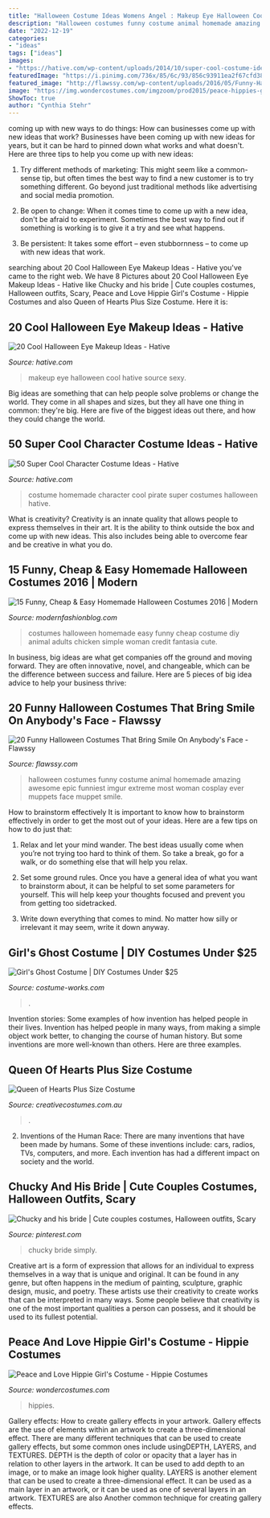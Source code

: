 ```yaml
---
title: "Halloween Costume Ideas Womens Angel : Makeup Eye Halloween Cool Hative Source Sexy"
description: "Halloween costumes funny costume animal homemade amazing awesome epic funniest imgur extreme most woman cosplay ever muppets face muppet smile"
date: "2022-12-19"
categories:
- "ideas"
tags: ["ideas"]
images:
- "https://hative.com/wp-content/uploads/2014/10/super-cool-costume-ideas/49-homemade-pirate-costume.jpg"
featuredImage: "https://i.pinimg.com/736x/85/6c/93/856c93911ea2f67cfd3832f136a19de8.jpg"
featured_image: "http://flawssy.com/wp-content/uploads/2016/05/Funny-Halloween-Costume-Ideas-for-kids.jpg"
image: "https://img.wondercostumes.com/imgzoom/prod2015/peace-hippies-girls-costume.jpg"
ShowToc: true
author: "Cynthia Stehr"
---
```



coming up with new ways to do things: How can businesses come up with new ideas that work?
Businesses have been coming up with new ideas for years, but it can be hard to pinned down what works and what doesn't. Here are three tips to help you come up with new ideas: 
1. Try different methods of marketing: This might seem like a common-sense tip, but often times the best way to find a new customer is to try something different. Go beyond just traditional methods like advertising and social media promotion. 

2. Be open to change: When it comes time to come up with a new idea, don't be afraid to experiment. Sometimes the best way to find out if something is working is to give it a try and see what happens. 

3. Be persistent: It takes some effort – even stubbornness – to come up with new ideas that work.

	

		
searching about 20 Cool Halloween Eye Makeup Ideas - Hative you've came to the right web. We have 8 Pictures about 20 Cool Halloween Eye Makeup Ideas - Hative like Chucky and his bride | Cute couples costumes, Halloween outfits, Scary, Peace and Love Hippie Girl&#039;s Costume - Hippie Costumes and also Queen of Hearts Plus Size Costume. Here it is:
		
    
## 20 Cool Halloween Eye Makeup Ideas - Hative

<img loading=lazy src="https://hative.com/wp-content/uploads/2014/10/halloween-eye-makeup/11-halloween-eye-makeup-ideas.jpg" onerror="this.onerror=null;this.src='https://tse2.mm.bing.net/th?id=OIP.evZy6mfi9r8wbZePOBRsSwHaLI&amp;pid=15.1';" alt="20 Cool Halloween Eye Makeup Ideas - Hative">

_Source: hative.com_

>makeup eye halloween cool hative source sexy. 

	

Big ideas are something that can help people solve problems or change the world. They come in all shapes and sizes, but they all have one thing in common: they're big. Here are five of the biggest ideas out there, and how they could change the world.

    
## 50 Super Cool Character Costume Ideas - Hative

<img loading=lazy src="https://hative.com/wp-content/uploads/2014/10/super-cool-costume-ideas/49-homemade-pirate-costume.jpg" onerror="this.onerror=null;this.src='https://tse2.mm.bing.net/th?id=OIP.Gp3Tnz-_sDvNcBk3rnMIbgHaKc&amp;pid=15.1';" alt="50 Super Cool Character Costume Ideas - Hative">

_Source: hative.com_

>costume homemade character cool pirate super costumes halloween hative. 

	

What is creativity?
Creativity is an innate quality that allows people to express themselves in their art. It is the ability to think outside the box and come up with new ideas. This also includes being able to overcome fear and be creative in what you do.

    
## 15 Funny, Cheap &amp; Easy Homemade Halloween Costumes 2016 | Modern

<img loading=lazy src="http://modernfashionblog.com/wp-content/uploads/2016/08/15-Funny-Cheap-Easy-Homemade-Halloween-Costumes-2016-10.jpg" onerror="this.onerror=null;this.src='https://tse4.mm.bing.net/th?id=OIP.kpNVy0TQKqCuB3YKBf4UbAHaRm&amp;pid=15.1';" alt="15 Funny, Cheap &amp; Easy Homemade Halloween Costumes 2016 | Modern">

_Source: modernfashionblog.com_

>costumes halloween homemade easy funny cheap costume diy animal adults chicken simple woman credit fantasia cute. 

	

In business, big ideas are what get companies off the ground and moving forward. They are often innovative, novel, and changeable, which can be the difference between success and failure. Here are 5 pieces of big idea advice to help your business thrive:

    
## 20 Funny Halloween Costumes That Bring Smile On Anybody&#039;s Face - Flawssy

<img loading=lazy src="http://flawssy.com/wp-content/uploads/2016/05/Funny-Halloween-Costume-Ideas-for-kids.jpg" onerror="this.onerror=null;this.src='https://tse3.mm.bing.net/th?id=OIP.CQKLwLITFNHOBeb_u9N1dgHaJ4&amp;pid=15.1';" alt="20 Funny Halloween Costumes That Bring Smile On Anybody&#039;s Face - Flawssy">

_Source: flawssy.com_

>halloween costumes funny costume animal homemade amazing awesome epic funniest imgur extreme most woman cosplay ever muppets face muppet smile. 

	

How to brainstorm effectively
It is important to know how to brainstorm effectively in order to get the most out of your ideas. Here are a few tips on how to do just that:
1. Relax and let your mind wander. The best ideas usually come when you’re not trying too hard to think of them. So take a break, go for a walk, or do something else that will help you relax.

2. Set some ground rules. Once you have a general idea of what you want to brainstorm about, it can be helpful to set some parameters for yourself. This will help keep your thoughts focused and prevent you from getting too sidetracked.

3. Write down everything that comes to mind. No matter how silly or irrelevant it may seem, write it down anyway.

    
## Girl&#039;s Ghost Costume | DIY Costumes Under $25

<img loading=lazy src="https://photos.costume-works.com/full/ghost6.jpg" onerror="this.onerror=null;this.src='https://tse1.mm.bing.net/th?id=OIP.ekhwnJoIVVmZEI9UyXqfdgHaLY&amp;pid=15.1';" alt="Girl&#039;s Ghost Costume | DIY Costumes Under $25">

_Source: costume-works.com_

>. 

	

Invention stories: Some examples of how invention has helped people in their lives.
Invention has helped people in many ways, from making a simple object work better, to changing the course of human history. But some inventions are more well-known than others. Here are three examples.

    
## Queen Of Hearts Plus Size Costume

<img loading=lazy src="https://www.creativecostumes.com.au/wp-content/uploads/2018/07/CC_April_18_274-768x1024.jpg" onerror="this.onerror=null;this.src='https://tse1.mm.bing.net/th?id=OIP.vqAFfPF7I63AbXlz40jQxgHaJ4&amp;pid=15.1';" alt="Queen of Hearts Plus Size Costume">

_Source: creativecostumes.com.au_

>. 

	

2. Inventions of the Human Race:
There are many inventions that have been made by humans. Some of these inventions include: cars, radios, TVs, computers, and more. Each invention has had a different impact on society and the world.

    
## Chucky And His Bride | Cute Couples Costumes, Halloween Outfits, Scary

<img loading=lazy src="https://i.pinimg.com/736x/85/6c/93/856c93911ea2f67cfd3832f136a19de8.jpg" onerror="this.onerror=null;this.src='https://tse4.mm.bing.net/th?id=OIP.q-Q8SSdWuncX3X6sC226uAHaLH&amp;pid=15.1';" alt="Chucky and his bride | Cute couples costumes, Halloween outfits, Scary">

_Source: pinterest.com_

>chucky bride simply. 

	

Creative art is a form of expression that allows for an individual to express themselves in a way that is unique and original. It can be found in any genre, but often happens in the medium of painting, sculpture, graphic design, music, and poetry. These artists use their creativity to create works that can be interpreted in many ways. Some people believe that creativity is one of the most important qualities a person can possess, and it should be used to its fullest potential.

    
## Peace And Love Hippie Girl&#039;s Costume - Hippie Costumes

<img loading=lazy src="https://img.wondercostumes.com/imgzoom/prod2015/peace-hippies-girls-costume.jpg" onerror="this.onerror=null;this.src='https://tse4.mm.bing.net/th?id=OIP.HiBDsMG-MWWWfltjMrs5lQHaKX&amp;pid=15.1';" alt="Peace and Love Hippie Girl&#039;s Costume - Hippie Costumes">

_Source: wondercostumes.com_

>hippies. 

	

Gallery effects: How to create gallery effects in your artwork.
Gallery effects are the use of elements within an artwork to create a three-dimensional effect. There are many different techniques that can be used to create gallery effects, but some common ones include usingDEPTH, LAYERS, and TEXTURES.
 DEPTH is the depth of color or opacity that a layer has in relation to other layers in the artwork. It can be used to add depth to an image, or to make an image look higher quality. LAYERS is another element that can be used to create a three-dimensional effect. It can be used as a main layer in an artwork, or it can be used as one of several layers in an artwork. TEXTURES are also Another common technique for creating gallery effects.

